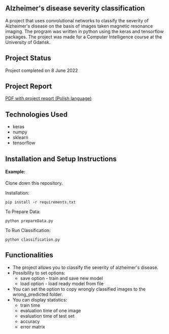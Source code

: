 ## Alzheimer's disease severity classification

A project that uses convolutional networks to classify the severity of Alzheimer's disease on the basis of images taken
magnetic resonance imaging. The program was written in python using the keras and tensorflow packages. The project was
made for a Computer Intelligence course at the University of Gdańsk.

## Project Status

Project completed on 8 June 2022

## Project Report

[PDF with project report (Polish language)](./Projekt_2___Inteligencja_obliczeniowa.pdf)

## Technologies Used

- keras
- numpy
- sklearn
- tensorflow

## Installation and Setup Instructions

#### Example:

Clone down this repository.

Installation:

`pip install -r requirements.txt`

To Prepare Data:

`python prepareData.py`

To Run Classification:

`python classification.py`

## Functionalities

- The project allows you to classify the severity of alzheimer's disease.
- Possibility to set options:
  - save option - train and save new model
  - load option - load ready model from file
- You can set the option to copy wrongly classified images to the wrong_predicted folder.
- You can display statistics:
    - train time
    - evaluation time of one image
    - evaluation time of test set
    - accuracy
    - error matrix
